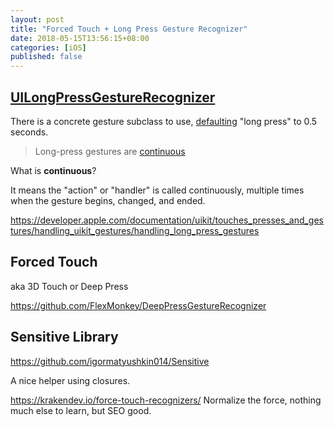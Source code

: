 ```yaml
---
layout: post
title: "Forced Touch + Long Press Gesture Recognizer"
date: 2018-05-15T13:56:15+08:00
categories: [iOS]
published: false
---
```



## [UILongPressGestureRecognizer](https://developer.apple.com/documentation/uikit/uilongpressgesturerecognizer)

There is a concrete gesture subclass to use, [defaulting](https://developer.apple.com/documentation/uikit/uilongpressgesturerecognizer/1616423-minimumpressduration) "long press" to 0.5 seconds.

> Long-press gestures are [continuous](https://developer.apple.com/documentation/uikit/touches_presses_and_gestures/handling_uikit_gestures/handling_long_press_gestures)

What is **continuous**?

It means the "action" or "handler" is called continuously, multiple times when the gesture begins, changed, and ended.

https://developer.apple.com/documentation/uikit/touches_presses_and_gestures/handling_uikit_gestures/handling_long_press_gestures

## Forced Touch

aka 3D Touch or Deep Press

https://github.com/FlexMonkey/DeepPressGestureRecognizer

## Sensitive Library

https://github.com/igormatyushkin014/Sensitive

A nice helper using closures.

https://krakendev.io/force-touch-recognizers/
Normalize the force, nothing much else to learn, but SEO good.
